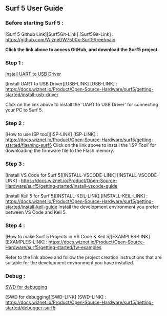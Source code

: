 
## Surf 5 User Guide

### Before starting Surf 5 :

[Surf 5 Github Link][Surf5Git-Link]
[Surf5Git-Link] : https://github.com/Wiznet/W7500x-Surf5/tree/main

**Click the link above to access GitHub, and download the Surf5 project.**

### Step 1 : 
[Install UART to USB Driver](install-usb-driver.md)

[Install UART to USB Driver][USB-LINK]
[USB-LINK] : https://docs.wiznet.io/Product/Open-Source-Hardware/surf5/getting-started/install-usb-driver

Click on the link above to install the 'UART to USB Driver' for connecting your PC to Surf 5.

### Step 2 : 
[How to use ISP tool][ISP-LINK]
[ISP-LINK] : https://docs.wiznet.io/Product/Open-Source-Hardware/surf5/getting-started/flashing-surf5
Click on the link above to install the 'ISP Tool' for downloading the firmware file to the Flash memory.


### Step 3 : 

[Install VS Code for Surf 5][INSTALL-VSCODE-LINK]
[INSTALL-VSCODE-LINK] : https://docs.wiznet.io/Product/Open-Source-Hardware/surf5/getting-started/install-vscode-guide

[Install Keil 5 for Surf 5][INSTALL-KEIL-LINK]
[INSTALL-KEIL-LINK] : https://docs.wiznet.io/Product/Open-Source-Hardware/surf5/getting-started/install-keil-guide
Install the development environment you prefer between VS Code and Keil 5.


### Step 4 : 

[How to make Surf 5 Projects in VS Code & Keil 5][EXAMPLES-LINK]
[EXAMPLES-LINK] : https://docs.wiznet.io/Product/Open-Source-Hardware/surf5/getting-started/fw-examples

Refer to the link above and follow the project creation instructions that are suitable for the development environment you have installed.


### Debug : 
[SWD for debugging](debugger-surf5.md)

[SWD for debugging][SWD-LINK]
[SWD-LINK] : https://docs.wiznet.io/Product/Open-Source-Hardware/surf5/getting-started/debugger-surf5